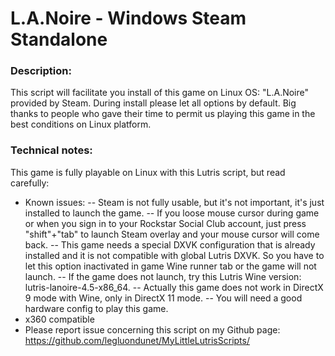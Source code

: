 # L.A.Noire - Windows Steam Standalone

### Description:
This script will facilitate you install of this game on Linux OS:
"L.A.Noire" provided by Steam.
During install please let all options by default.
Big thanks to people who gave their time to permit us playing this game in the best conditions on Linux platform.


### Technical notes:
This game is fully playable on Linux with this Lutris script, but read carefully:
- Known issues: 
-- Steam is not fully usable, but it's not important, it's just installed to launch the game. 
-- If you loose mouse cursor during game or when you sign in to your Rockstar Social Club account, just press "shift"+"tab" to launch Steam overlay and your mouse cursor will come back.
-- This game needs a special DXVK configuration that is already installed and it is not compatible with global Lutris DXVK. So you have to let this option inactivated in game Wine runner tab  or the game will not launch.
-- If the game does not launch, try this Lutris Wine version: lutris-lanoire-4.5-x86_64.
-- Actually this game does not work in DirectX 9 mode with Wine, only in DirectX 11 mode.
-- You will need a good hardware config to play this game.
- x360 compatible
- Please report issue concerning this script on my Github page:
https://github.com/legluondunet/MyLittleLutrisScripts/

